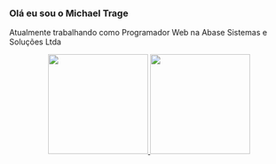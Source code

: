 ### Olá eu sou o Michael Trage

Atualmente trabalhando como Programador Web na Abase Sistemas e Soluções Ltda

<div align="center">
  <a href="https://github.com/yuu-bytes">
  <img height="180em" src="https://github-readme-stats.vercel.app/api?username=yuu-bytes&show_icons=true&theme=dracula&include_all_commits=true&count_private=true"/>
  <img height="180em" src="https://github-readme-stats.vercel.app/api/top-langs/?username=yuu-bytes&layout=compact&langs_count=7&theme=dracula"/>
</div>
